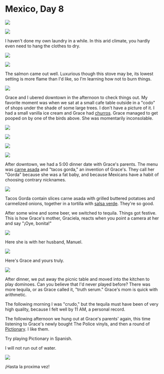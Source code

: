 Mexico, Day 8
=============

![](mexico_5_small.webp) <!-- washer -->

![](mexico_6_small.webp) <!-- washing -->

I haven't done my own laundry in a while. In this arid climate, you hardly
even need to hang the clothes to dry.

![](mexico_7_small.webp) <!-- hanging to dry -->

![](mexico_8_small.webp) <!-- salmon plate -->

The salmon came out well.  Luxurious though this stove may be, its lowest
setting is more flame than I'd like, so I'm learning how not to burn things.

![](mexico_9_small.webp) <!-- salmon stove -->

Grace and I ubered downtown in the afternoon to check things out. My
favorite moment was when we sat at a small cafe table outside in a "codo" of
shops under the shade of some large trees. I don't have a picture of it. I
had a small vanilla ice cream and Grace had [churros][1].  Grace managed to
get pooped on by one of the birds above. She was momentarily inconsolable.

![](mexico_10_small.webp) <!-- cathedral -->

![](mexico_11_small.webp) <!-- ave maria -->

![](mexico_12_small.webp) <!-- eagle -->

![](mexico_13_small.webp) <!-- tops -->

After downtown, we had a 5:00 dinner date with Grace's parents. The menu was
[carne asada][2] and "tacos gorda," an invention of Grace's.  They call her
"Gorda" because she was a fat baby, and because Mexicans have a habit of
choosing contrary nicknames.

![](mexico_14_small.webp) <!-- tacos -->

Tacos Gorda contain slices carne asada with grilled buttered potatoes and carmelized onions, together in a tortilla with [salsa verde][3].  They're so good.

After some wine and some beer, we switched to tequila.  Things got festive.
This is how Grace's mother, Graciela, reacts when you point a camera at her
and say "¡Oye, bonita!"

![](mexico_15_small.webp) <!-- madre graciela -->

Here she is with her husband, Manuel.

![](mexico_16_small.webp) <!-- padres -->

Here's Grace and yours truly.

![](mexico_17_small.webp) <!-- us -->

After dinner, we put away the picnic table and moved into the kitchen to play
dominoes.  Can you believe that I'd never played before?  There was more
tequila, or as Grace called it, "truth serum."  Grace's mom is quick with
arithmetic.

The following morning I was "crudo," but the tequila must have been of very
high quality, because I felt well by 11 AM, a personal record.

The following afternoon we hung out at Grace's parents' again, this time
listening to Grace's newly bought The Police vinyls, and then a round of
[Pictionary][4].  I like them.

Try playing Pictionary in Spanish.

I will not run out of water.

![](mexico_18_small.webp) <!-- water -->

¡Hasta la proxima vez!

[1]: https://en.wikipedia.org/wiki/Churro
[2]: https://en.wikipedia.org/wiki/Carne_asada
[3]: https://en.wikipedia.org/wiki/Salsa_verde
[4]: https://en.wikipedia.org/wiki/Pictionary
